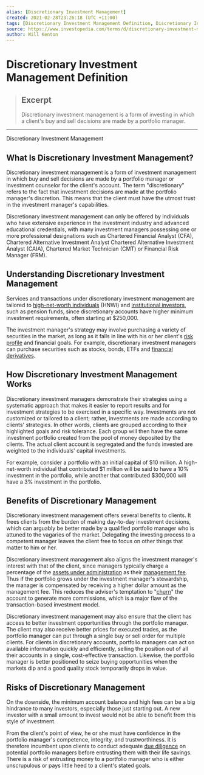 ```yaml
---
alias: [Discretionary Investment Management]
created: 2021-02-28T23:26:18 (UTC +11:00)
tags: [Discretionary Investment Management Definition, Discretionary Investment Management]
source: https://www.investopedia.com/terms/d/discretionary-investment-management.asp
author: Will Kenton
---
```


# Discretionary Investment Management Definition

> ## Excerpt
> Discretionary investment management is a form of investing in which a client's buy and sell decisions are made by a portfolio manager.

---

Discretionary Investment Management
## What Is Discretionary Investment Management?

Discretionary investment management is a form of investment management in which buy and sell decisions are made by a portfolio manager or investment counselor for the client's account. The term "discretionary" refers to the fact that investment decisions are made at the portfolio manager's discretion. This means that the client must have the utmost trust in the investment manager's capabilities.

Discretionary investment management can only be offered by individuals who have extensive experience in the investment industry and advanced educational credentials, with many investment managers possessing one or more professional designations such as Chartered Financial Analyst (CFA), Chartered Alternative Investment Analyst Chartered Alternative Investment Analyst (CAIA), Chartered Market Technician (CMT) or Financial Risk Manager (FRM).

## Understanding Discretionary Investment Management

Services and transactions under discretionary investment management are tailored to [high-net-worth individuals](https://www.investopedia.com/terms/h/hnwi.asp) (HNWI) and [institutional investors](https://www.investopedia.com/terms/i/institutionalinvestor.asp), such as pension funds, since discretionary accounts have higher minimum investment requirements, often starting at $250,000.

The investment manager's strategy may involve purchasing a variety of securities in the market, as long as it falls in line with his or her client's [risk profile](https://www.investopedia.com/terms/r/risk-profile.asp) and financial goals. For example, discretionary investment managers can purchase securities such as stocks, bonds, ETFs and [financial derivatives](https://www.investopedia.com/terms/d/derivative.asp).

## How Discretionary Investment Management Works

Discretionary investment managers demonstrate their strategies using a systematic approach that makes it easier to report results and for investment strategies to be exercised in a specific way. Investments are not customized or tailored to a client; rather, investments are made according to clients' strategies. In other words, clients are grouped according to their highlighted goals and risk tolerance. Each group will then have the same investment portfolio created from the pool of money deposited by the clients. The actual client account is segregated and the funds invested are weighted to the individuals' capital investments.

For example, consider a portfolio with an initial capital of $10 million. A high-net-worth individual that contributed $1 million will be said to have a 10% investment in the portfolio, while another that contributed $300,000 will have a 3% investment in the portfolio.

## Benefits of Discretionary Management

Discretionary investment management offers several benefits to clients. It frees clients from the burden of making day-to-day investment decisions, which can arguably be better made by a qualified portfolio manager who is attuned to the vagaries of the market. Delegating the investing process to a competent manager leaves the client free to focus on other things that matter to him or her.

Discretionary investment management also aligns the investment manager's interest with that of the client, since managers typically charge a percentage of the [assets under administration](https://www.investopedia.com/terms/a/assets-under-administration.asp) as their [management fee](https://www.investopedia.com/terms/m/managementfee.asp). Thus if the portfolio grows under the investment manager's stewardship, the manager is compensated by receiving a higher dollar amount as the management fee. This reduces the adviser's temptation to "[churn](https://www.investopedia.com/ask/answers/032515/what-does-it-mean-if-correlation-coefficient-positive-negative-or-zero.asp)" the account to generate more commissions, which is a major flaw of the transaction-based investment model.

Discretionary investment management may also ensure that the client has access to better investment opportunities through the portfolio manager. The client may also receive better prices for executed trades, as the portfolio manager can put through a single buy or sell order for multiple clients. For clients in discretionary accounts, portfolio managers can act on available information quickly and efficiently, selling the position out of all their accounts in a single, cost-effective transaction. Likewise, the portfolio manager is better positioned to seize buying opportunities when the markets dip and a good quality stock temporarily drops in value.

## Risks of Discretionary Management

On the downside, the minimum account balance and high fees can be a big hindrance to many investors, especially those just starting out. A new investor with a small amount to invest would not be able to benefit from this style of investment.

From the client's point of view, he or she must have confidence in the portfolio manager's competence, integrity, and trustworthiness. It is therefore incumbent upon clients to conduct adequate [due diligence](https://www.investopedia.com/terms/d/duediligence.asp) on potential portfolio managers before entrusting them with their life savings. There is a risk of entrusting money to a portfolio manager who is either unscrupulous or pays little heed to a client's stated goals.
